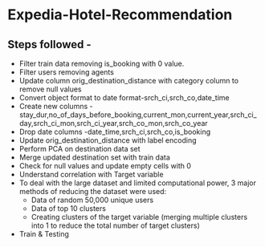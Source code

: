 # Expedia-Hotel-Recommendation

## Steps followed - 
- Filter train data removing is_booking with 0 value.
- Filter users removing agents
- Update column orig_destination_distance with category column to remove null values 
- Convert object format to date format-srch_ci,srch_co,date_time
- Create new columns -stay_dur,no_of_days_before_booking,current_mon,current_year,srch_ci_day,srch_ci_mon,srch_ci_year,srch_co_mon,srch_co_year
- Drop date columns -date_time,srch_ci,srch_co,is_booking
- Update orig_destination_distance with label encoding
- Perform PCA on destination data set
- Merge updated destination set with train data
- Check for null values and update empty cells with 0
- Understand correlation with Target variable
- To deal with the large dataset and limited computational power, 3 major methods of reducing the dataset were used:
  - Data of random 50,000 unique users
  - Data of top 10 clusters
  - Creating clusters of the target variable (merging multiple clusters into 1 to reduce the total number of target clusters)    
- Train & Testing


  
